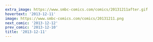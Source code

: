 ```yaml
---
extra_image: https://www.smbc-comics.com/comics/20131211after.gif
hovertext: '2013-12-11'
image: https://www.smbc-comics.com/comics/20131211.png
next_comic: '2013-12-12'
prev_comic: '2013-12-10'
title: '2013-12-11'
---
```


